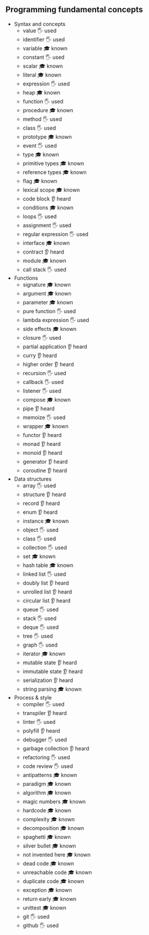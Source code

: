 ## Programming fundamental concepts

- Syntax and concepts
  - value 🖐️ used
  - identifier 🖐️ used
  - variable 🎓 known
  - constant 🖐️ used
  - scalar 🎓 known
  - literal 🎓 known
  - expression 🖐️ used
  - heap 🎓 known
  - function 🖐️ used
  - procedure 🎓 known
  - method 🖐️ used
  - class 🖐️ used
  - prototype 🎓 known
  - event 🖐️ used
  - type 🎓 known
  - primitive types 🎓 known
  - reference types 🎓 known
  - flag 🎓 known
  - lexical scope 🎓 known
  - code block 👂 heard
  - conditions 🎓 known
  - loops 🖐️ used
  - assignment 🖐️ used
  - regular expression 🖐️ used
  - interface 🎓 known
  - contract 👂 heard
  - module 🎓 known
  - call stack 🖐️ used
- Functions
  - signature 🎓 known
  - argument 🎓 known
  - parameter 🎓 known
  - pure function 🖐️ used
  - lambda expression 🖐️ used
  - side effects 🎓 known
  - closure 🖐️ used
  - partial application 👂 heard
  - curry 👂 heard
  - higher order 👂 heard
  - recursion 🖐️ used
  - callback 🖐️ used
  - listener 🖐️ used
  - compose 🎓 known
  - pipe 👂 heard
  - memoize 🖐️ used
  - wrapper 🎓 known
  - functor 👂 heard
  - monad 👂 heard
  - monoid 👂 heard
  - generator 👂 heard
  - coroutine 👂 heard
- Data structures
  - array 🖐️ used
  - structure 👂 heard
  - record 👂 heard
  - enum 👂 heard
  - instance 🎓 known
  - object 🖐️ used
  - class 🖐️ used
  - collection 🖐️ used
  - set 🎓 known
  - hash table 🎓 known
  - linked list 🖐️ used
  - doubly list 👂 heard
  - unrolled list 👂 heard
  - circular list 👂 heard
  - queue 🖐️ used
  - stack 🖐️ used
  - deque 🖐️ used
  - tree 🖐️ used
  - graph 🖐️ used
  - iterator 🎓 known
  - mutable state 👂 heard
  - immutable state 👂 heard
  - serialization 👂 heard
  - string parsing 🎓 known
- Process & style
  - compiler 🖐️ used
  - transpiler 👂 heard
  - linter 🖐️ used
  - polyfill 👂 heard
  - debugger 🖐️ used
  - garbage collection 👂 heard
  - refactoring 🖐️ used
  - code review 🖐️ used
  - antipatterns 🎓 known
  - paradigm 🎓 known
  - algorithm 🎓 known
  - magic numbers 🎓 known
  - hardcode 🎓 known
  - complexity 🎓 known
  - decomposition 🎓 known
  - spaghetti 🎓 known
  - silver bullet 🎓 known
  - not invented here 🎓 known
  - dead code 🎓 known
  - unreachable code 🎓 known
  - duplicate code 🎓 known
  - exception 🎓 known
  - return early 🎓 known
  - unittest 🎓 known
  - git 🖐️ used
  - github 🖐️ used
